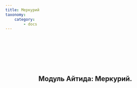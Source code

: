 ```yaml
---
title: Меркурий
taxonomy:
    category:
        - docs
---
```


<div class="raw-html-embed">
	<h2 style="text-align: center;">&nbsp;</h2>
	<h2 style="text-align: center;">&nbsp;</h2>
	<h2 style="text-align: center;">Модуль Айтида: Меркурий.</h2>
</div>
